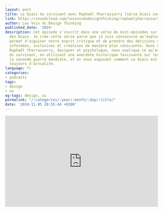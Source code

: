 ```yaml
---
layout: post
title: Le biais du survivant avec Raphaël Yharrassarry [série biais cognitifs]
link: https://soundcloud.com/lesvoixdudesignthinking/raphaelyharrassarry
author: Les Voix du Design Thinking
published_date: '2024'
description: Cet épisode s'inscrit dans une série de mini-épisodes sur la thématique
  des biais. Je crée cette série parce que je suis convaincue qu'explorer les biais
  permet d'aiguiser notre esprit critique et de prendre des décisions de design plus
  informées, inclusives et créatives de manière plus consciente. Dans cet épisode,
  Raphaël Yharrassarry, designer et psychologue, nous explique ce qu’est le biais
  du survivant, en utilisant une anecdote historique fascinante sur les avions de
  la seconde guerre mondiale, et en nous exposant comment ce biais est bien et bel
  toujours d’actualité.
language: fr
categories:
- podcasts
tags:
- design
- ux
og-tags: design, ux
permalink: "/:categories/:year/:month/:day/:title/"
date: '2024-11-05 20:55:44 +0100'
---
```


<iframe width="100%" height="300" scrolling="no" frameborder="no" allow="autoplay" src="https://w.soundcloud.com/player/?url=https%3A//api.soundcloud.com/tracks/1637776518&color=%23ff5500&auto_play=false&hide_related=false&show_comments=true&show_user=true&show_reposts=false&show_teaser=true&visual=true"></iframe>